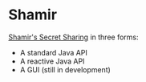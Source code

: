 # Shamir
[Shamir's Secret Sharing](https://en.wikipedia.org/wiki/Shamir%27s_Secret_Sharing) in three forms:
- A standard Java API
- A reactive Java API
- A GUI (still in development)
